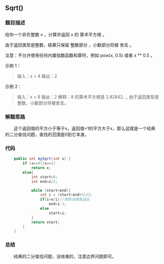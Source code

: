 ## Sqrt()

### 题目描述

给你一个非负整数 x ，计算并返回 x 的 算术平方根 。

由于返回类型是整数，结果只保留 整数部分 ，小数部分将被 舍去 。

注意：不允许使用任何内置指数函数和算符，例如 pow(x, 0.5) 或者 x ** 0.5 。

示例 1：
> 输入：x = 4
> 输出：2

示例 2：
> 输入：x = 8
> 输出：2
> 解释：8 的算术平方根是 2.82842..., 由于返回类型是整数，小数部分将被舍去。

### 解题思路

&emsp;&emsp;这个返回值的平方小于等于x，返回值+1的平方大于x，那么这就是一个经典的二分查找问题，查找的范围是0到它本身。

### 代码

```java
    public int mySqrt(int x) {
        if (x==0||x==1)
            return x;
        else{
            int start=0;
            int end=x/2;

            while (start<end){
                int i = (start+end+1)/2;
                if(i>x/i)//用除法避免溢出
                    end=i-1;
                else
                    start=i;
            }
            return start;
        }
    }
```

### 总结

&emsp;&emsp;经典的二分查找问题，没啥难的，注意边界问题即可。
